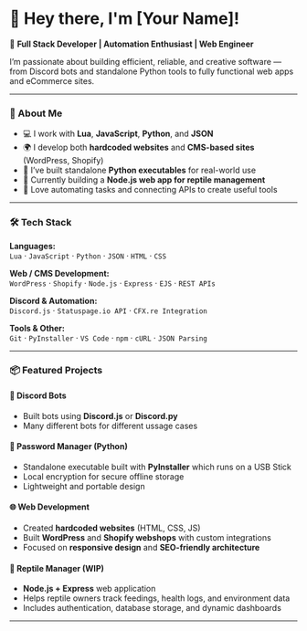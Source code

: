 # 👋 Hey there, I'm [Your Name]!

🚀 **Full Stack Developer | Automation Enthusiast | Web Engineer**

I’m passionate about building efficient, reliable, and creative software — from Discord bots and standalone Python tools to fully functional web apps and eCommerce sites.

---

### 🧠 About Me
- 💻 I work with **Lua**, **JavaScript**, **Python**, and **JSON**  
- 🌍 I develop both **hardcoded websites** and **CMS-based sites** (WordPress, Shopify)  
- 🐍 I’ve built standalone **Python executables** for real-world use  
- 🦎 Currently building a **Node.js web app for reptile management**  
- 🧩 Love automating tasks and connecting APIs to create useful tools  

---

### 🛠️ Tech Stack
**Languages:**  
`Lua` · `JavaScript` · `Python` · `JSON` · `HTML` · `CSS`

**Web / CMS Development:**  
`WordPress` · `Shopify` · `Node.js` · `Express` · `EJS` · `REST APIs`

**Discord & Automation:**  
`Discord.js` · `Statuspage.io API` · `CFX.re Integration`

**Tools & Other:**  
`Git` · `PyInstaller` · `VS Code` · `npm` · `cURL` · `JSON Parsing`

---

### 📦 Featured Projects

#### 💬 Discord Bots
- Built bots using **Discord.js** or **Discord.py**
- Many different bots for different ussage cases

#### 🔐 Password Manager (Python)
- Standalone executable built with **PyInstaller** which runs on a USB Stick
- Local encryption for secure offline storage  
- Lightweight and portable design

#### 🌐 Web Development
- Created **hardcoded websites** (HTML, CSS, JS)  
- Built **WordPress** and **Shopify webshops** with custom integrations  
- Focused on **responsive design** and **SEO-friendly architecture**

#### 🦎 Reptile Manager (WIP)
- **Node.js + Express** web application  
- Helps reptile owners track feedings, health logs, and environment data  
- Includes authentication, database storage, and dynamic dashboards  

---
